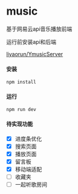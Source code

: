 # music

基于网易云api音乐播放前端

运行前安装api和后端

[liyaorun/YmusicServer](https://github.com/liyaorun/YmusicServer)



#### 安装

```
npm install
```



#### 运行

```
npm run dev
```



#### 待实现功能

- [x] 进度条优化
- [x] 搜索页面
- [x] 播放页面
- [x] 留言板
- [x] 移动端适配
- [ ] 收藏夹
- [ ] 一起听歌房间
